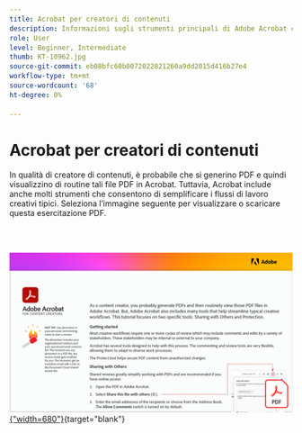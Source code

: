 ```yaml
---
title: Acrobat per creatori di contenuti
description: Informazioni sugli strumenti principali di Adobe Acrobat che semplificano i flussi di lavoro creativi
role: User
level: Beginner, Intermediate
thumb: KT-10962.jpg
source-git-commit: eb08bfc60b0072022821260a9dd2015d416b27e4
workflow-type: tm+mt
source-wordcount: '68'
ht-degree: 0%

---
```


# Acrobat per creatori di contenuti

In qualità di creatore di contenuti, è probabile che si generino PDF e quindi visualizzino di routine tali file PDF in Acrobat. Tuttavia, Acrobat include anche molti strumenti che consentono di semplificare i flussi di lavoro creativi tipici. Seleziona l’immagine seguente per visualizzare o scaricare questa esercitazione PDF.

<br> 

[![Immagine della prima pagina dell’esercitazione](assets/Acrobatforcontentcreators.png){&quot;width=680&quot;}](assets/AcrobatforContentCreators.pdf){target=&quot;blank&quot;}
